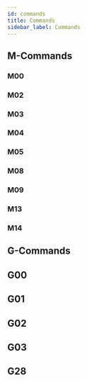 ```yaml
---
id: commands
title: Commands
sidebar_label: Commands
---
```


## M-Commands

### M00

### M02

### M03

### M04

### M05

### M08

### M09

### M13

### M14

## G-Commands

## G00

## G01

## G02

## G03

## G28

